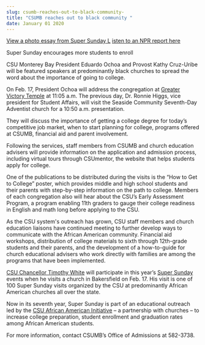 ```yaml
---
slug: csumb-reaches-out-to-black-community-
title: "CSUMB reaches out to black community "
date: January 01 2020
---
```


 
<p>
  <a href="https://blogs.calstate.edu/voicesviews/?p=1607"
    >View a photo essay from Super Sunday L</a
  >
  <a href="https://www.californiareport.org/archive/R201303011630/b"
    >isten to an NPR report here</a
  >
</p>
<p>Super Sunday encourages more students to enroll</p>
<p>
  CSU Monterey Bay President Eduardo Ochoa and Provost Kathy Cruz-Uribe will be
  featured speakers at predominantly black churches to spread the word about the
  importance of going to college.
</p>
<p>
  On Feb. 17, President Ochoa will address the congregation at
  <a href="https://www.greatervictorytemple.org/">Greater Victory Temple</a> at
  11:05 a.m. The previous day, Dr. Ronnie Higgs, vice president for Student
  Affairs, will visit the Seaside Community Seventh-Day Adventist church for a
  10:50 a.m. presentation.
</p>
<p>
  They will discuss the importance of getting a college degree for today’s
  competitive job market, when to start planning for college, programs offered
  at CSUMB, financial aid and parent involvement.
</p>
<p>
  Following the services, staff members from CSUMB and church education advisers
  will provide information on the application and admission process, including
  virtual tours through CSUmentor, the website that helps students apply for
  college.
</p>
<p>
  One of the publications to be distributed during the visits is the “How to Get
  to College” poster, which provides middle and high school students and their
  parents with step-by-step information on the path to college. Members of each
  congregation also will hear about the CSU’s Early Assessment Program, a
  program enabling 11th graders to gauge their college readiness in English and
  math long before applying to the CSU.
</p>
<p>
  As the CSU system's outreach has grown, CSU staff members and church education
  liaisons have continued meeting to further develop ways to communicate with
  the African American community. Financial aid workshops, distribution of
  college materials to sixth through 12th-grade students and their parents, and
  the development of a how-to-guide for church educational advisers who work
  directly with families are among the programs that have been implemented.
</p>
<p>
  <a href="https://www.calstate.edu/pa/news/2012/release/chancellor.shtml"
    >CSU Chancellor Timothy White</a
  >
  will participate in this year’s
  <a href="https://www.calstate.edu/supersunday/">Super Sunday</a> events when he
  visits a church in Bakersfield on Feb. 17. His visit is one of 100 Super
  Sunday visits organized by the CSU at predominantly African American churches
  all over the state.
</p>
<p>
  Now in its seventh year, Super Sunday is part of an educational outreach led
  by the
  <a
    href="https://www.calstate.edu/externalrelations/partnerships/african-american.shtml"
    >CSU African American Initiative</a
  >
  – a partnership with churches – to increase college preparation, student
  enrollment and graduation rates among African American students.
</p>
<p>For more information, contact CSUMB’s Office of Admissions at 582-3738.</p>
 
